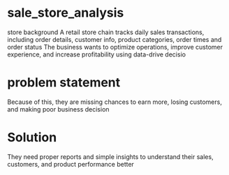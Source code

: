 # sale_store_analysis
store background
A retail store chain tracks daily
sales transactions, including order details, customer info,
product categories, order times and order status
The business wants to optimize operations, improve customer
experience, and increase profitability using data-drive decisio
# problem statement
Because of this, they are missing chances to earn
 more, losing customers, and making poor business decision
 # Solution
 They need proper reports and simple
 insights to understand their sales,
 customers, and product performance better

